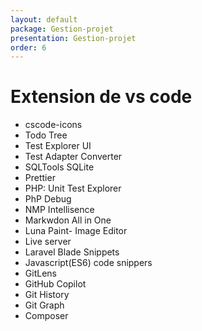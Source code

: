 ```yaml
---
layout: default
package: Gestion-projet
presentation: Gestion-projet
order: 6
---
```


# Extension de vs code

- cscode-icons
- Todo Tree
- Test Explorer UI 
- Test Adapter Converter
- SQLTools SQLite 
- Prettier
- PHP: Unit Test Explorer
- PhP Debug
- NMP Intellisence
- Markwdon All in One
- Luna Paint- Image Editor
- Live server
- Laravel Blade Snippets
- Javascript(ES6) code snippers
- GitLens
- GitHub Copilot
- Git History
- Git Graph
- Composer
<!-- new slide -->

